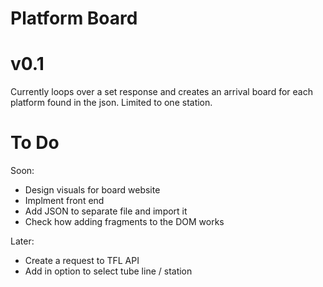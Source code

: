 # Platform Board 
v0.1 
=
Currently loops over a set response and creates an arrival board for each platform found in the json. Limited to one station.


To Do
= 
Soon:
- Design visuals for board website
- Implment front end
- Add JSON to separate file and import it
- Check how adding fragments to the DOM works

Later:
- Create a request to TFL API
- Add in option to select tube line / station
